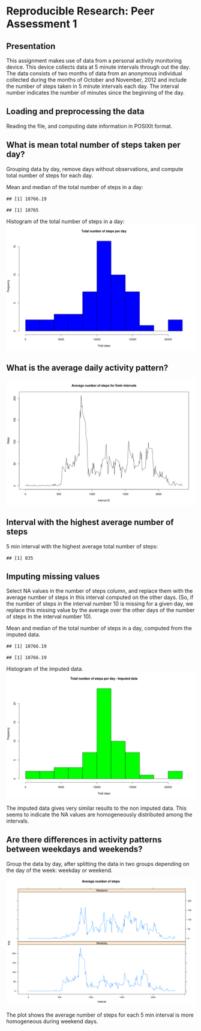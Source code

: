 # Reproducible Research: Peer Assessment 1

## Presentation
This assignment makes use of data from a personal activity monitoring device. This device collects data at 5 minute intervals through out the day. The data consists of two months of data from an anonymous individual collected during the months of October and November, 2012 and include the number of steps taken in 5 minute intervals each day.
The interval number indicates the number of minutes since the beginning of the day.



## Loading and preprocessing the data

Reading the file, and computing date information in POSIXlt format.



## What is mean total number of steps taken per day?

Grouping data by day, remove days without observations, and compute total number of steps for each day.

Mean and median of the total number of steps in a day:

```
## [1] 10766.19
```

```
## [1] 10765
```

Histogram of the total number of steps in a day:
![](figure/hist1-1.png)<!-- -->

## What is the average daily activity pattern?

![](figure/timesseries-1.png)<!-- -->

## Interval with the highest average number of steps

5 min interval with the highest average total number of steps:

```
## [1] 835
```

## Imputing missing values

Select NA values in the number of steps column, and replace them with the average number of steps in this interval computed on the other days. (So, if the number of steps in the interval number 10 is missing for a given day, we replace this missing value by the average over the other days of the number of steps in the interval number 10).



Mean and median of the total number of steps in a day, computed from the imputed data. 

```
## [1] 10766.19
```

```
## [1] 10766.19
```

Histogram of the imputed data.
![](figure/hist2-1.png)<!-- -->

The imputed data gives very similar results to the non imputed data. This seems to indicate the NA values are homogeneously distributed among the intervals.

## Are there differences in activity patterns between weekdays and weekends?

Group the data by day, after splitting the data in two groups depending on the day of the week: weekday or weekend.

![](figure/timeseries2-1.png)<!-- -->

The plot shows the average number of steps for each 5 min interval is more homogeneous during weekend days.
